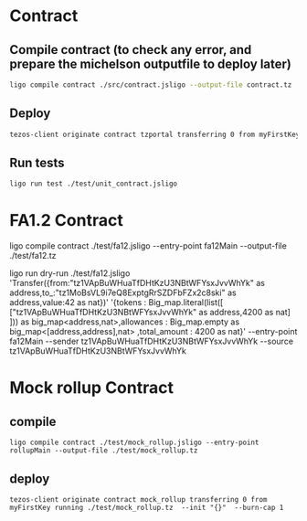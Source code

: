 # Contract

## Compile contract (to check any error, and prepare the michelson outputfile to deploy later) 

```bash
ligo compile contract ./src/contract.jsligo --output-file contract.tz
```

## Deploy

```bash
tezos-client originate contract tzportal transferring 0 from myFirstKey running contract.tz --burn-cap 1
```

## Run tests 

```bash
ligo run test ./test/unit_contract.jsligo
```


# FA1.2 Contract

ligo compile contract ./test/fa12.jsligo --entry-point fa12Main --output-file ./test/fa12.tz

ligo run dry-run ./test/fa12.jsligo 'Transfer({from:"tz1VApBuWHuaTfDHtKzU3NBtWFYsxJvvWhYk" as address,to_:"tz1MoBsVL9i7eQ8ExptgRrSZDFbFZx2c8ski" as address,value:42 as nat})' '{tokens : Big_map.literal(list([ ["tz1VApBuWHuaTfDHtKzU3NBtWFYsxJvvWhYk" as address,4200 as nat] ])) as big_map<address,nat>,allowances : Big_map.empty as big_map<[address,address],nat> ,total_amount : 4200 as nat}'  --entry-point fa12Main --sender tz1VApBuWHuaTfDHtKzU3NBtWFYsxJvvWhYk --source tz1VApBuWHuaTfDHtKzU3NBtWFYsxJvvWhYk

# Mock rollup Contract


## compile

```
ligo compile contract ./test/mock_rollup.jsligo --entry-point rollupMain --output-file ./test/mock_rollup.tz
```



## deploy

```
tezos-client originate contract mock_rollup transferring 0 from myFirstKey running ./test/mock_rollup.tz  --init "{}"  --burn-cap 1
```

